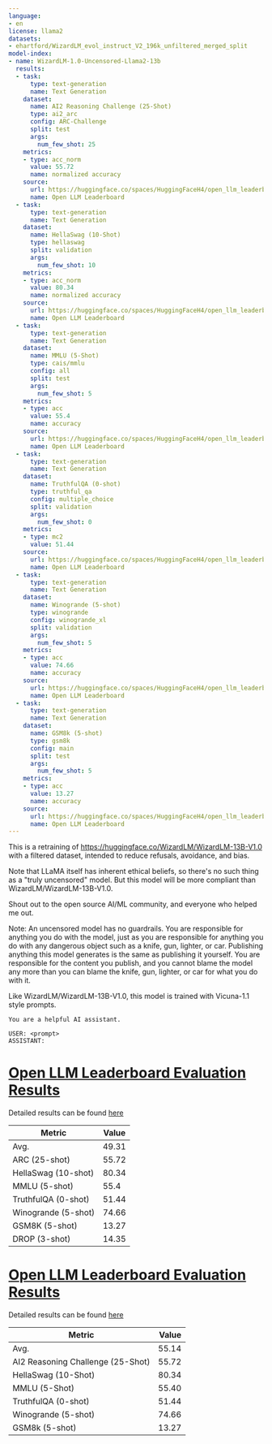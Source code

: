 ```yaml
---
language:
- en
license: llama2
datasets:
- ehartford/WizardLM_evol_instruct_V2_196k_unfiltered_merged_split
model-index:
- name: WizardLM-1.0-Uncensored-Llama2-13b
  results:
  - task:
      type: text-generation
      name: Text Generation
    dataset:
      name: AI2 Reasoning Challenge (25-Shot)
      type: ai2_arc
      config: ARC-Challenge
      split: test
      args:
        num_few_shot: 25
    metrics:
    - type: acc_norm
      value: 55.72
      name: normalized accuracy
    source:
      url: https://huggingface.co/spaces/HuggingFaceH4/open_llm_leaderboard?query=ehartford/WizardLM-1.0-Uncensored-Llama2-13b
      name: Open LLM Leaderboard
  - task:
      type: text-generation
      name: Text Generation
    dataset:
      name: HellaSwag (10-Shot)
      type: hellaswag
      split: validation
      args:
        num_few_shot: 10
    metrics:
    - type: acc_norm
      value: 80.34
      name: normalized accuracy
    source:
      url: https://huggingface.co/spaces/HuggingFaceH4/open_llm_leaderboard?query=ehartford/WizardLM-1.0-Uncensored-Llama2-13b
      name: Open LLM Leaderboard
  - task:
      type: text-generation
      name: Text Generation
    dataset:
      name: MMLU (5-Shot)
      type: cais/mmlu
      config: all
      split: test
      args:
        num_few_shot: 5
    metrics:
    - type: acc
      value: 55.4
      name: accuracy
    source:
      url: https://huggingface.co/spaces/HuggingFaceH4/open_llm_leaderboard?query=ehartford/WizardLM-1.0-Uncensored-Llama2-13b
      name: Open LLM Leaderboard
  - task:
      type: text-generation
      name: Text Generation
    dataset:
      name: TruthfulQA (0-shot)
      type: truthful_qa
      config: multiple_choice
      split: validation
      args:
        num_few_shot: 0
    metrics:
    - type: mc2
      value: 51.44
    source:
      url: https://huggingface.co/spaces/HuggingFaceH4/open_llm_leaderboard?query=ehartford/WizardLM-1.0-Uncensored-Llama2-13b
      name: Open LLM Leaderboard
  - task:
      type: text-generation
      name: Text Generation
    dataset:
      name: Winogrande (5-shot)
      type: winogrande
      config: winogrande_xl
      split: validation
      args:
        num_few_shot: 5
    metrics:
    - type: acc
      value: 74.66
      name: accuracy
    source:
      url: https://huggingface.co/spaces/HuggingFaceH4/open_llm_leaderboard?query=ehartford/WizardLM-1.0-Uncensored-Llama2-13b
      name: Open LLM Leaderboard
  - task:
      type: text-generation
      name: Text Generation
    dataset:
      name: GSM8k (5-shot)
      type: gsm8k
      config: main
      split: test
      args:
        num_few_shot: 5
    metrics:
    - type: acc
      value: 13.27
      name: accuracy
    source:
      url: https://huggingface.co/spaces/HuggingFaceH4/open_llm_leaderboard?query=ehartford/WizardLM-1.0-Uncensored-Llama2-13b
      name: Open LLM Leaderboard
---
```


This is a retraining of https://huggingface.co/WizardLM/WizardLM-13B-V1.0 with a filtered dataset, intended to reduce refusals, avoidance, and bias.

Note that LLaMA itself has inherent ethical beliefs, so there's no such thing as a "truly uncensored" model.  But this model will be more compliant than WizardLM/WizardLM-13B-V1.0.

Shout out to the open source AI/ML community, and everyone who helped me out.

Note: An uncensored model has no guardrails. You are responsible for anything you do with the model, just as you are responsible for anything you do with any dangerous object such as a knife, gun, lighter, or car. Publishing anything this model generates is the same as publishing it yourself. You are responsible for the content you publish, and you cannot blame the model any more than you can blame the knife, gun, lighter, or car for what you do with it.

Like WizardLM/WizardLM-13B-V1.0, this model is trained with Vicuna-1.1 style prompts.

```
You are a helpful AI assistant.

USER: <prompt>
ASSISTANT:
```
# [Open LLM Leaderboard Evaluation Results](https://huggingface.co/spaces/HuggingFaceH4/open_llm_leaderboard)
Detailed results can be found [here](https://huggingface.co/datasets/open-llm-leaderboard/details_ehartford__WizardLM-1.0-Uncensored-Llama2-13b)

| Metric                | Value                     |
|-----------------------|---------------------------|
| Avg.                  | 49.31   |
| ARC (25-shot)         | 55.72          |
| HellaSwag (10-shot)   | 80.34    |
| MMLU (5-shot)         | 55.4         |
| TruthfulQA (0-shot)   | 51.44   |
| Winogrande (5-shot)   | 74.66   |
| GSM8K (5-shot)        | 13.27        |
| DROP (3-shot)         | 14.35         |

# [Open LLM Leaderboard Evaluation Results](https://huggingface.co/spaces/HuggingFaceH4/open_llm_leaderboard)
Detailed results can be found [here](https://huggingface.co/datasets/open-llm-leaderboard/details_ehartford__WizardLM-1.0-Uncensored-Llama2-13b)

|             Metric              |Value|
|---------------------------------|----:|
|Avg.                             |55.14|
|AI2 Reasoning Challenge (25-Shot)|55.72|
|HellaSwag (10-Shot)              |80.34|
|MMLU (5-Shot)                    |55.40|
|TruthfulQA (0-shot)              |51.44|
|Winogrande (5-shot)              |74.66|
|GSM8k (5-shot)                   |13.27|

